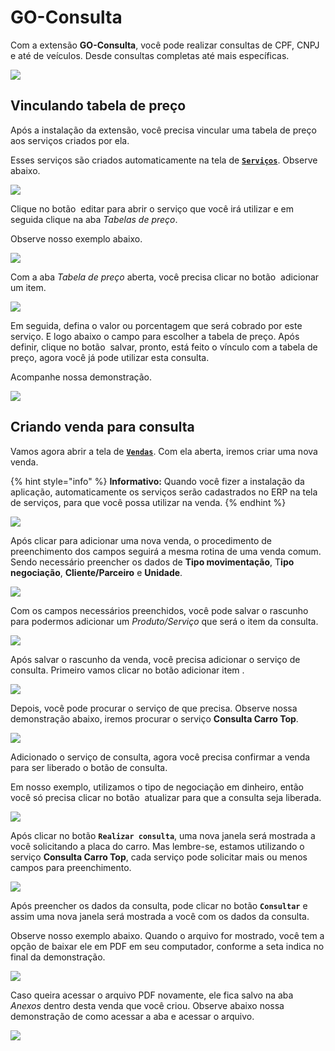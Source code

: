# GO-Consulta

Com a extensão **GO-Consulta**, você pode realizar consultas de CPF, CNPJ e até de veículos. Desde consultas completas até mais específicas.

![](https://github.com/Gestao-Online/public-docs/blob/37efa5ccb30b00d1fdb8b510181b630d1bbcab74/erp-v2/assets/marketplace/go_consulta/tela_marketplace_inicio.png?raw=true)

## Vinculando tabela de preço

Após a instalação da extensão, você precisa vincular uma tabela de preço aos serviços criados por ela.

Esses serviços são criados automaticamente na tela de [**`Serviços`**](/erp-v2/funcionalidades/produtos_servicos/servicos.md). Observe abaixo.

![](https://github.com/Gestao-Online/public-docs/blob/ecb2596a0525307fe6e30176134ccf1eb42e63f8/erp-v2/assets/marketplace/go_consulta/tela_marketplace_tela_servicos.png?raw=true)

Clique no botão <img src="/erp-v2/assets/funcionalidades/icon_editar_item.png" alt="" data-size="line"> editar para abrir o serviço que você irá utilizar e em seguida clique na aba *Tabelas de preço*.

Observe nosso exemplo abaixo.

![](https://github.com/Gestao-Online/public-docs/blob/ecb2596a0525307fe6e30176134ccf1eb42e63f8/erp-v2/assets/marketplace/go_consulta/tela_marketplace_tela_servicos_guia_tabela_preco.gif?raw=true)

Com a aba *Tabela de preço* aberta, você precisa clicar no botão <img src="/erp-v2/assets/icon_add.png" alt="" data-size="line"> adicionar um item.

![](https://github.com/Gestao-Online/public-docs/blob/ecb2596a0525307fe6e30176134ccf1eb42e63f8/erp-v2/assets/marketplace/go_consulta/tela_marketplace_tela_servicos_guia_tabela_preco_add.png?raw=true)

Em seguida, defina o valor ou porcentagem que será cobrado por este serviço. E logo abaixo o campo para escolher a tabela de preço. Após definir, clique no botão <img src="/erp-v2/assets/icon_salvar.png" alt="" data-size="line"> salvar, pronto, está feito o vínculo com a tabela de preço, agora você já pode utilizar esta consulta.

Acompanhe nossa demonstração.

![](https://github.com/Gestao-Online/public-docs/blob/ecb2596a0525307fe6e30176134ccf1eb42e63f8/erp-v2/assets/marketplace/go_consulta/tela_marketplace_tela_servicos_guia_tabela_preco_add_tabela.gif?raw=true)

## Criando venda para consulta

Vamos agora abrir a tela de [**`Vendas`**](/erp-v2/funcionalidades/comercial/vendas.md). Com ela aberta, iremos criar uma nova venda.

{% hint style="info" %}
**Informativo:** Quando você fizer a instalação da aplicação, automaticamente os serviços serão cadastrados no ERP na tela de serviços, para que você possa utilizar na venda.
{% endhint %}

![](https://github.com/Gestao-Online/public-docs/blob/ecb2596a0525307fe6e30176134ccf1eb42e63f8/erp-v2/assets/marketplace/go_consulta/tela_marketplace_add_venda.png?raw=true)

Após clicar para adicionar uma nova venda, o procedimento de preenchimento dos campos seguirá a mesma rotina de uma venda comum. Sendo necessário preencher os dados de **Tipo movimentação**, T**ipo negociação**, **Cliente/Parceiro** e **Unidade**.

![](https://github.com/Gestao-Online/public-docs/blob/ecb2596a0525307fe6e30176134ccf1eb42e63f8/erp-v2/assets/marketplace/go_consulta/tela_marketplace_add_venda_campos.png?raw=true)

Com os campos necessários preenchidos, você pode salvar o rascunho para podermos adicionar um *Produto/Serviço* que será o item da consulta.

![](https://github.com/Gestao-Online/public-docs/blob/ecb2596a0525307fe6e30176134ccf1eb42e63f8/erp-v2/assets/marketplace/go_consulta/tela_marketplace_add_venda_rascunho.gif?raw=true)

Após salvar o rascunho da venda, você precisa adicionar o serviço de consulta. Primeiro vamos clicar no botão adicionar item <img src="/erp-v2/assets/icon_add.png" alt="" data-size="line">.

![](https://github.com/Gestao-Online/public-docs/blob/ecb2596a0525307fe6e30176134ccf1eb42e63f8/erp-v2/assets/marketplace/go_consulta/tela_marketplace_add_venda_add_item.png?raw=true)

Depois, você pode procurar o serviço de que precisa. Observe nossa demonstração abaixo, iremos procurar o serviço **Consulta Carro Top**.

![](https://github.com/Gestao-Online/public-docs/blob/ecb2596a0525307fe6e30176134ccf1eb42e63f8/erp-v2/assets/marketplace/go_consulta/tela_marketplace_add_venda_add_item_consulta_carro.gif?raw=true)

Adicionado o serviço de consulta, agora você precisa confirmar a venda para ser liberado o botão de consulta. 

Em nosso exemplo, utilizamos o tipo de negociação em dinheiro, então você só precisa clicar no botão <img src="/erp-v2/assets/icon_atualizar.png" alt="" data-size="line"> atualizar para que a consulta seja liberada.

![](https://github.com/Gestao-Online/public-docs/blob/ecb2596a0525307fe6e30176134ccf1eb42e63f8/erp-v2/assets/marketplace/go_consulta/tela_marketplace_add_venda_confirmar_venda.gif?raw=true)

Após clicar no botão **`Realizar consulta`**, uma nova janela será mostrada a você solicitando a placa do carro. Mas lembre-se, estamos utilizando o serviço **Consulta Carro Top**, cada serviço pode solicitar mais ou menos campos para preenchimento.

![](https://github.com/Gestao-Online/public-docs/blob/ecb2596a0525307fe6e30176134ccf1eb42e63f8/erp-v2/assets/marketplace/go_consulta/tela_marketplace_add_venda_consulta.png?raw=true)

Após preencher os dados da consulta, pode clicar no botão **`Consultar`** e assim uma nova janela será mostrada a você com os dados da consulta.

Observe nosso exemplo abaixo. Quando o arquivo for mostrado, você tem a opção de baixar ele em PDF em seu computador, conforme a seta indica no final da demonstração.

![](https://github.com/Gestao-Online/public-docs/blob/ecb2596a0525307fe6e30176134ccf1eb42e63f8/erp-v2/assets/marketplace/go_consulta/tela_marketplace_add_venda_consulta_termino.gif?raw=true)

Caso queira acessar o arquivo PDF novamente, ele fica salvo na aba *Anexos* dentro desta venda que você criou. Observe abaixo nossa demonstração de como acessar a aba e acessar o arquivo.

![](https://github.com/Gestao-Online/public-docs/blob/ecb2596a0525307fe6e30176134ccf1eb42e63f8/erp-v2/assets/marketplace/go_consulta/tela_marketplace_add_venda_consulta_aba_anexos.gif?raw=true)